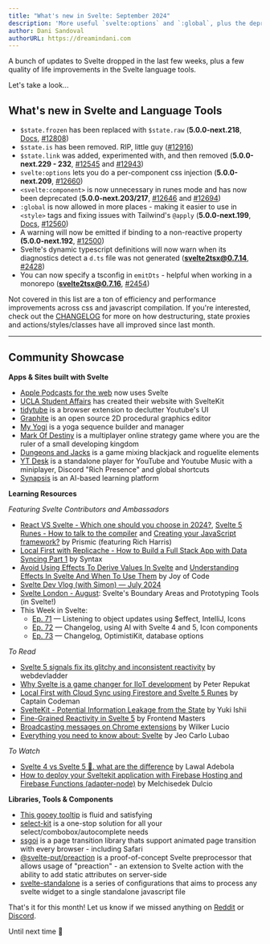 ```yaml
---
title: "What's new in Svelte: September 2024"
description: 'More useful `svelte:options` and `:global`, plus the deprecation of `<svelte:component>` in Svelte 5'
author: Dani Sandoval
authorURL: https://dreamindani.com
---
```


A bunch of updates to Svelte dropped in the last few weeks, plus a few quality of life improvements in the Svelte language tools.

Let's take a look...

## What's new in Svelte and Language Tools

- `$state.frozen` has been replaced with `$state.raw` (**5.0.0-next.218**, [Docs](https://svelte-5-preview.vercel.app/docs/runes#state-raw), [#12808](https://github.com/sveltejs/svelte/pull/12808))
- `$state.is` has been removed. RIP, little guy ([#12916](https://github.com/sveltejs/svelte/pull/12916))
- `$state.link` was added, experimented with, and then removed (**5.0.0-next.229 - 232**, [#12545](https://github.com/sveltejs/svelte/pull/12545) and [#12943](https://github.com/sveltejs/svelte/pull/12943))
- `svelte:options` lets you do a per-component css injection (**5.0.0-next.209**, [#12660](https://github.com/sveltejs/svelte/pull/12660))
- `<svelte:component>` is now unnecessary in runes mode and has now been deprecated (**5.0.0-next.203/217**, [#12646](https://github.com/sveltejs/svelte/pull/12646) and [#12694](https://github.com/sveltejs/svelte/pull/12694))
- `:global` is now allowed in more places - making it easier to use in `<style>` tags and fixing issues with Tailwind's `@apply` (**5.0.0-next.199**, [Docs](https://github.com/sveltejs/svelte/blob/main/documentation/docs/02-template-syntax/05-styles-and-classes.md), [#12560](https://github.com/sveltejs/svelte/pull/12560))
- A warning will now be emitted if binding to a non-reactive property **(5.0.0-next.192**, [#12500](https://github.com/sveltejs/svelte/pull/12500))
- Svelte's dynamic typescript definitions will now warn when its diagnostics detect a `d.ts` file was not generated (**svelte2tsx@0.7.14**, [#2428](https://github.com/sveltejs/language-tools/pull/2428))
- You can now specify a tsconfig in `emitDts` - helpful when working in a monorepo (**svelte2tsx@0.7.16**, [#2454](https://github.com/sveltejs/language-tools/pull/2454))

Not covered in this list are a ton of efficiency and performance improvements across css and javascript compilation. If you're interested, check out the [CHANGELOG](https://github.com/sveltejs/svelte/blob/main/packages/svelte/CHANGELOG.md) for more on how destructuring, state proxies and actions/styles/classes have all improved since last month.

---

## Community Showcase

**Apps & Sites built with Svelte**

- [Apple Podcasts for the web](https://podcasts.apple.com/us/browse) now uses Svelte
- [UCLA Student Affairs](https://www.studentaffairs.ucla.edu/) has created their website with SvelteKit
- [tidytube](https://github.com/kakajuro/tidytube) is a browser extension to declutter Youtube's UI
- [Graphite](https://graphite.rs/blog/graphite-progress-report-q2-2024/) is an open source 2D procedural graphics editor
- [My Yogi](https://www.yogi.my/) is a yoga sequence builder and manager
- [Mark Of Destiny](https://markofdestiny.com/) is a multiplayer online strategy game where you are the ruler of a small developing kingdom
- [Dungeons and Jacks](https://github.com/deozza/roguejack) is a game mixing blackjack and roguelite elements
- [YT Desk](https://github.com/isaxk/ytdesk) is a standalone player for YouTube and Youtube Music with a miniplayer, Discord "Rich Presence" and global shortcuts
- [Synapsis](https://h.tronic247.com/introducing-synapsis-the-complete-ai-based-learning-platform) is an AI-based learning platform 

**Learning Resources**

_Featuring Svelte Contributors and Ambassadors_
- [React VS Svelte - Which one should you choose in 2024?](https://www.youtube.com/watch?v=fR6DFKq13J0), [Svelte 5 Runes - How to talk to the compiler](https://www.youtube.com/watch?v=_SpO5T96AYY) and [Creating your JavaScript framework?](https://www.youtube.com/watch?v=i-BkN3rTK0Q) by Prismic (featuring Rich Harris)
- [Local First with Replicache - How to Build a Full Stack App with Data Syncing Part 1](https://www.youtube.com/watch?v=7gZGVT5wdX4) by Syntax
- [Avoid Using Effects To Derive Values In Svelte](https://www.youtube.com/watch?v=7N4maEDhy4w) and [Understanding Effects In Svelte And When To Use Them](https://www.youtube.com/watch?v=HRz_rU2BlZc) by Joy of Code
- [Svelte Dev Vlog (with Simon) — July 2024](https://www.youtube.com/watch?v=uqnbA1xDe8k)
- [Svelte London - August](https://www.youtube.com/watch?v=QUdntTVombw): Svelte's Boundary Areas and Prototyping Tools (in Svelte!)
- This Week in Svelte:
  - [Ep. 71](https://www.youtube.com/watch?v=cdbSCoJ6_SU) — Listening to object updates using $effect, IntelliJ, Icons
  - [Ep. 72](https://www.youtube.com/watch?v=g_XLZlrGEuc) — Changelog, using AI with Svelte 4 and 5, Icon components
  - [Ep. 73](https://www.youtube.com/watch?v=w1PfHMMbkvw) — Changelog, OptimistiKit, database options


_To Read_

- [Svelte 5 signals fix its glitchy and inconsistent reactivity](https://www.webdevladder.net/blog/svelte-5-signals-fix-its-glitchy-and-inconsistent-reactivity) by webdevladder
- [Why Svelte is a game changer for IIoT development](https://behind.flatspot.pictures/svelte-for-iiot-hmis-the-future-of-industrial-interfaces/) by Peter Repukat
- [Local First with Cloud Sync using Firestore and Svelte 5 Runes](https://captaincodeman.com/local-first-with-cloud-sync-using-firestore-and-svelte-5-runes) by Captain Codeman
- [SvelteKit - Potential Information Leakage from the State](https://blog.yuki-dev.com/blogs/jv8q0pt_42vl#hef725b6a43) by Yuki Ishii
- [Fine-Grained Reactivity in Svelte 5](https://frontendmasters.com/blog/fine-grained-reactivity-in-svelte-5/) by Frontend Masters
- [Broadcasting messages on Chrome extensions](https://medium.com/@wilkerlucio/broadcasting-messages-on-chrome-extensions-6f7718c662f5) by Wilker Lucio
- [Everything you need to know about: Svelte](https://medium.com/@jeooocarlo/everything-you-need-to-know-about-svelte-b63ff0f5d1b4) by Jeo Carlo Lubao


_To Watch_

- [Svelte 4 vs Svelte 5 🎇. what are the difference](https://www.youtube.com/watch?v=CbZUXGhxZX8) by Lawal Adebola
- [How to deploy your Sveltekit application with Firebase Hosting and Firebase Functions (adapter-node)](https://www.youtube.com/watch?v=Yle8DtdMYmo) by Melchisedek Dulcio


**Libraries, Tools & Components**

- [This gooey tooltip](https://svelte.dev/repl/790fd75f954846be83afaa9e5ea821a8?version=4.2.18) is fluid and satisfying
- [select-kit](https://github.com/snehalbaghel/select-kit) is a one-stop solution for all your select/combobox/autocomplete needs
- [ssgoi](https://github.com/meursyphus/ssgoi) is a page transition library thats support animated page transition with every browser - including Safari
- [@svelte-put/preaction](https://svelte-put-next.vnphanquang.com/docs/preaction) is a proof-of-concept Svelte preprocessor that allows usage of "preaction" - an extension to Svelte action with the ability to add static attributes on server-side
- [svelte-standalone](https://github.com/brenoliradev/svelte-standalone) is a series of configurations that aims to process any svelte widget to a single standalone javascript file

That's it for this month! Let us know if we missed anything on [Reddit](https://www.reddit.com/r/sveltejs/) or [Discord](https://discord.gg/svelte).

Until next time 👋
